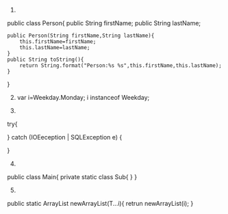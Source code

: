 


1.  
public class Person{
	public String firstName;
	public String lastName;

	public Person(String firstName,String lastName){
		this.firstName=firstName;
		this.lastName=lastName;
	}
	public String toString(){
		return String.format("Person:%s %s",this.firstName,this.lastName);
	}
}

2. var i=Weekday.Monday;
	i instanceof Weekday;
	
3. 
try{

} catch (IOEeception | SQLException e) {
		
}

4. 
public class Main{
	private static class Sub{
	}
}

5. 
public static <T> ArrayList<T> newArrayList(T...i){
	retrun newArrayList<T>(i);
}

